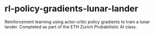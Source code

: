 # rl-policy-gradients-lunar-lander
Reinforcement learning using actor-critic policy gradients to train a lunar lander.  Completed as part of the ETH Zurich Probabilistic AI class.
